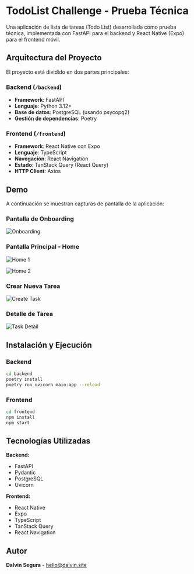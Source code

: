 # TodoList Challenge - Prueba Técnica

Una aplicación de lista de tareas (Todo List) desarrollada como prueba técnica, implementada con FastAPI para el backend y React Native (Expo) para el frontend móvil.

## Arquitectura del Proyecto

El proyecto está dividido en dos partes principales:

### Backend (`/backend`)

- **Framework**: FastAPI
- **Lenguaje**: Python 3.12+
- **Base de datos**: PostgreSQL (usando psycopg2)
- **Gestión de dependencias**: Poetry

### Frontend (`/frontend`)

- **Framework**: React Native con Expo
- **Lenguaje**: TypeScript
- **Navegación**: React Navigation
- **Estado**: TanStack Query (React Query)
- **HTTP Client**: Axios

## Demo

A continuación se muestran capturas de pantalla de la aplicación:

### Pantalla de Onboarding

![Onboarding](onboarding-screenshot.png)

### Pantalla Principal - Home

![Home 1](home-1-screenshot.png)

![Home 2](home-2-screenshot.png)

### Crear Nueva Tarea

![Create Task](create-task-screenshot.png)

### Detalle de Tarea

![Task Detail](task-detail-screenshot.png)

## Instalación y Ejecución

### Backend

```bash
cd backend
poetry install
poetry run uvicorn main:app --reload
```

### Frontend

```bash
cd frontend
npm install
npm start
```

## Tecnologías Utilizadas

**Backend:**

- FastAPI
- Pydantic
- PostgreSQL
- Uvicorn

**Frontend:**

- React Native
- Expo
- TypeScript
- TanStack Query
- React Navigation

## Autor

**Dalvin Segura** - [hello@dalvin.site](mailto:hello@dalvin.site)
